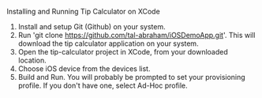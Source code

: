 Installing and Running Tip Calculator on XCode

1) Install and setup Git (Github) on your system.<br/>
2) Run 'git clone https://github.com/tal-abraham/iOSDemoApp.git'. This will download the tip calculator application on your system.<br/>
3) Open the tip-calculator project in XCode, from your downloaded location.<br/>
4) Choose iOS device from the devices list.<br/>
5) Build and Run. You will probably be prompted to set your provisioning profile. If you don't have one, select Ad-Hoc profile.<br/>

